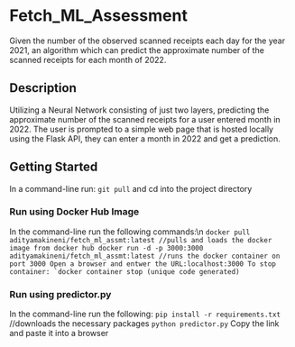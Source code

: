# Fetch_ML_Assessment
Given the number of the observed scanned receipts each day for the year 2021, an algorithm which can predict the approximate number of the scanned receipts for each month of 2022.

## Description
Utilizing a Neural Network consisting of just two layers, predicting the approximate number of the scanned receipts for a user entered month in 2022.
The user is prompted to a simple web page that is hosted locally using the Flask API, they can enter a month in 2022 and get a prediction.

## Getting Started
In a command-line run:
    `git pull`
    and cd into the project directory

### Run using Docker Hub Image
In the command-line run the following commands:\n
    ```
    docker pull adityamakineni/fetch_ml_assmt:latest //pulls and loads the docker image from docker hub
    docker run -d -p 3000:3000 adityamakineni/fetch_ml_assmt:latest //runs the docker container on port 3000
    Open a browser and entwer the URL:localhost:3000
    To stop container: `docker container stop (unique code generated)
    ```

### Run using predictor.py
In the command-line run the following:
    `pip install -r requirements.txt` //downloads the necessary packages
    `python predictor.py` 
    Copy the link and paste it into a browser
